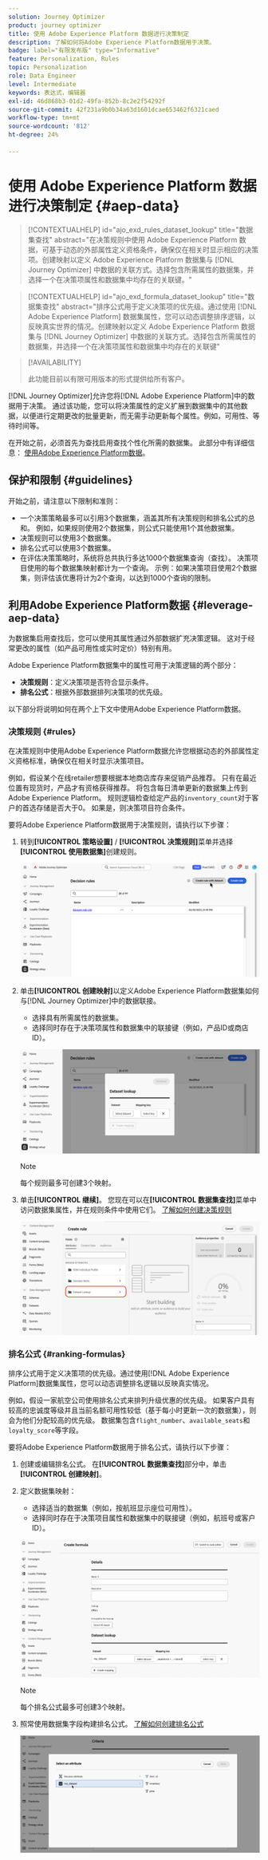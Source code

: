 ```yaml
---
solution: Journey Optimizer
product: journey optimizer
title: 使用 Adobe Experience Platform 数据进行决策制定
description: 了解如何将Adobe Experience Platform数据用于决策。
badge: label="有限发布版" type="Informative"
feature: Personalization, Rules
topic: Personalization
role: Data Engineer
level: Intermediate
keywords: 表达式，编辑器
exl-id: 46d868b3-01d2-49fa-852b-8c2e2f54292f
source-git-commit: 42f231a9b0b34a63d1601dcae653462f6321caed
workflow-type: tm+mt
source-wordcount: '812'
ht-degree: 24%

---
```


# 使用 Adobe Experience Platform 数据进行决策制定 {#aep-data}

>[!CONTEXTUALHELP]
>id="ajo_exd_rules_dataset_lookup"
>title="数据集查找"
>abstract="在决策规则中使用 Adobe Experience Platform 数据，可基于动态的外部属性定义资格条件，确保仅在相关时显示相应的决策项。创建映射以定义 Adobe Experience Platform 数据集与 [!DNL Journey Optimizer] 中数据的关联方式。选择包含所需属性的数据集，并选择一个在决策项属性和数据集中均存在的关联键。"

>[!CONTEXTUALHELP]
>id="ajo_exd_formula_dataset_lookup"
>title="数据集查找"
>abstract="排序公式用于定义决策项的优先级。通过使用 [!DNL Adobe Experience Platform] 数据集属性，您可以动态调整排序逻辑，以反映真实世界的情况。创建映射以定义 Adobe Experience Platform 数据集与 [!DNL Journey Optimizer] 中数据的关联方式。选择包含所需属性的数据集，并选择一个在决策项属性和数据集中均存在的关联键"

>[!AVAILABILITY]
>
>此功能目前以有限可用版本的形式提供给所有客户。

[!DNL Journey Optimizer]允许您将[!DNL Adobe Experience Platform]中的数据用于决策。 通过该功能，您可以将决策属性的定义扩展到数据集中的其他数据，以便进行定期更改的批量更新，而无需手动更新每个属性。例如，可用性、等待时间等。

在开始之前，必须首先为查找启用查找个性化所需的数据集。 此部分中有详细信息： [使用Adobe Experience Platform数据](../data/lookup-aep-data.md)。

## 保护和限制 {#guidelines}

开始之前，请注意以下限制和准则：

* 一个决策策略最多可以引用3个数据集，涵盖其所有决策规则和排名公式的总和。 例如，如果规则使用2个数据集，则公式只能使用1个其他数据集。
* 决策规则可以使用3个数据集。
* 排名公式可以使用3个数据集。
* 在评估决策策略时，系统将总共执行多达1000个数据集查询（查找）。 决策项目使用的每个数据集映射都计为一个查询。 示例：如果决策项目使用2个数据集，则评估该优惠将计为2个查询，以达到1000个查询的限制。

## 利用Adobe Experience Platform数据 {#leverage-aep-data}

为数据集启用查找后，您可以使用其属性通过外部数据扩充决策逻辑。 这对于经常更改的属性（如产品可用性或实时定价）特别有用。

Adobe Experience Platform数据集中的属性可用于决策逻辑的两个部分：

* **决策规则**：定义决策项是否符合显示条件。
* **排名公式**：根据外部数据排列决策项的优先级。

以下部分将说明如何在两个上下文中使用Adobe Experience Platform数据。

### 决策规则 {#rules}

在决策规则中使用Adobe Experience Platform数据允许您根据动态的外部属性定义资格标准，确保仅在相关时显示决策项目。

例如，假设某个在线retailer想要根据本地商店库存来促销产品推荐。 只有在最近位置有现货时，产品才有资格获得推荐。 将包含每日清单更新的数据集上传到Adobe Experience Platform。 规则逻辑检查给定产品的`inventory_count`对于客户的首选存储是否大于0。 如果是，则决策项目符合条件。

要将Adobe Experience Platform数据用于决策规则，请执行以下步骤：

1. 转到&#x200B;**[!UICONTROL 策略设置]** / **[!UICONTROL 决策规则]**&#x200B;菜单并选择&#x200B;**[!UICONTROL 使用数据集]**&#x200B;创建规则。

   ![](assets/exd-lookup-rule.png)

1. 单击&#x200B;**[!UICONTROL 创建映射]**&#x200B;以定义Adobe Experience Platform数据集如何与[!DNL Journey Optimizer]中的数据联接。

   * 选择具有所需属性的数据集。
   * 选择同时存在于决策项属性和数据集中的联接键（例如，产品ID或商店ID）。

   ![](assets/exd-lookup-mapping.png)

   >[!NOTE]
   >
   >每个规则最多可创建3个映射。

1. 单击&#x200B;**[!UICONTROL 继续]**。 您现在可以在&#x200B;**[!UICONTROL 数据集查找]**&#x200B;菜单中访问数据集属性，并在规则条件中使用它们。 [了解如何创建决策规则](../experience-decisioning/rules.md#create)

   ![](assets/exd-lookup-menu.png)

### 排名公式 {#ranking-formulas}

排序公式用于定义决策项的优先级。通过使用[!DNL Adobe Experience Platform]数据集属性，您可以动态调整排名逻辑以反映真实情况。

例如，假设一家航空公司使用排名公式来排列升级优惠的优先级。 如果客户具有较高的忠诚度等级并且当前名额可用性较低（基于每小时更新一次的数据集），则会为他们分配较高的优先级。 数据集包含`flight_number`、`available_seats`和`loyalty_score`等字段。

要将Adobe Experience Platform数据用于排名公式，请执行以下步骤：

1. 创建或编辑排名公式。 在&#x200B;**[!UICONTROL 数据集查找]**&#x200B;部分中，单击&#x200B;**[!UICONTROL 创建映射]**。

1. 定义数据集映射：

   * 选择适当的数据集（例如，按航班显示座位可用性）。
   * 选择同时存在于决策项目属性和数据集中的联接键（例如，航班号或客户ID）。

   ![](assets/exd-lookup-formula-mapping.png)

   >[!NOTE]
   >
   >每个排名公式最多可创建3个映射。

1. 照常使用数据集字段构建排名公式。 [了解如何创建排名公式](ranking/ranking-formulas.md#create-ranking-formula)

   ![](assets/exd-lookup-formula-criteria.png)
